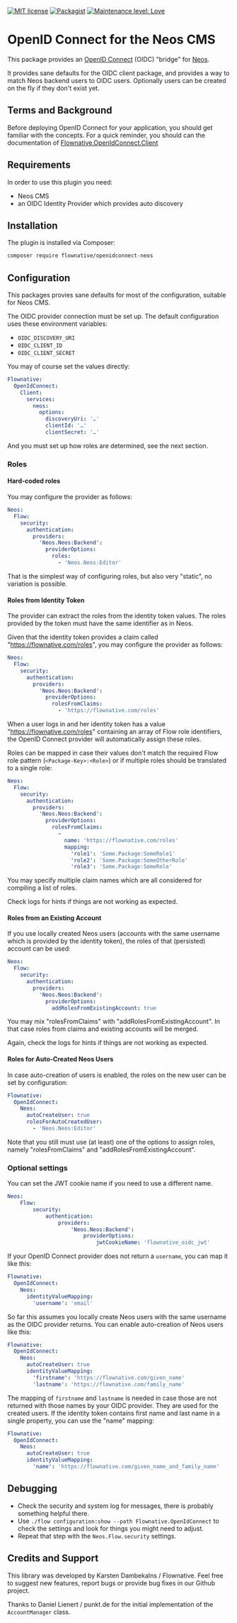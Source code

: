 [![MIT license](http://img.shields.io/badge/license-MIT-brightgreen.svg)](http://opensource.org/licenses/MIT)
[![Packagist](https://img.shields.io/packagist/v/flownative/openidconnect-neos.svg)](https://packagist.org/packages/flownative/openidconnect-neos)
[![Maintenance level: Love](https://img.shields.io/badge/maintenance-%E2%99%A1%E2%99%A1%E2%99%A1-ff69b4.svg)](https://www.flownative.com/en/products/open-source.html)

# OpenID Connect for the Neos CMS

This package provides an [OpenID Connect](https://openid.net/connect/) (OIDC)
"bridge" for [Neos](https://www.neos.io/).

It provides sane defaults for the OIDC client package, and provides a way to
match Neos backend users to OIDC users. Optionally users can be created on the
fly if they don't exist yet.

## Terms and Background

Before deploying OpenID Connect for your application, you should get  familiar
with the concepts. For a quick reminder, you should can the documentation of
[Flownative.OpenIdConnect.Client](https://packagist.org/packages/flownative/openidconnect-client)

## Requirements

In order to use this plugin you need:

- Neos CMS
- an OIDC Identity Provider which provides auto discovery

## Installation

The plugin is installed via Composer:

```bash
composer require flownative/openidconnect-neos
```

## Configuration

This packages provies sane defaults for most of the configuration, suitable for
Neos CMS.

The OIDC provider connection must be set up. The default configuration uses
these environment variables:

- `OIDC_DISCOVERY_URI`
- `OIDC_CLIENT_ID`
- `OIDC_CLIENT_SECRET`

You may of course set the values directly:

```yaml
Flownative:
  OpenIdConnect:
    Client:
      services:
        neos:
          options:
            discoveryUri: '…'
            clientId: '…'
            clientSecret: '…'
```

And you must set up how roles are determined, see the next section.

### Roles

#### Hard-coded roles

You may configure the provider as follows:

```yaml
Neos:
  Flow:
    security:
      authentication:
        providers:
          'Neos.Neos:Backend':
            providerOptions:
              roles:
                - 'Neos.Neos:Editor'
```

That is the simplest way of configuring roles, but also very "static", no variation is
possible.

#### Roles from Identity Token

The  provider can extract the roles from the identity token values. The roles
provided by the token must have the same identifier as in Neos.

Given that the identity token provides a claim called "https://flownative.com/roles",
you may configure the provider as follows:

```yaml
Neos:
  Flow:
    security:
      authentication:
        providers:
          'Neos.Neos:Backend':
            providerOptions:
              rolesFromClaims:
                - 'https://flownative.com/roles'
```

When a user logs in and her identity token has a value "https://flownative.com/roles"
containing an array of Flow role identifiers, the OpenID Connect provider will
automatically assign these roles.

Roles can be mapped in case their values don't match the required Flow role
pattern (`<Package-Key>:<Role>`) or if multiple roles should be translated to a
single role:

```yaml
Neos:
  Flow:
    security:
      authentication:
        providers:
          'Neos.Neos:Backend':
            providerOptions:
              rolesFromClaims:
                -
                  name: 'https://flownative.com/roles'
                  mapping:
                    'role1': 'Some.Package:SomeRole1'
                    'role2': 'Some.Package:SomeOtherRole'
                    'role3': 'Some.Package:SomeRole'
```

You may specify multiple claim names which are all considered for
compiling a list of roles.

Check logs for hints if things are not working as expected.

#### Roles from an Existing Account

If you use locally created Neos users (accounts with the same username which is
provided by the identity token), the roles of that (persisted) account can be
used:

```yaml
Neos:
  Flow:
    security:
      authentication:
        providers:
          'Neos.Neos:Backend':
            providerOptions:
              addRolesFromExistingAccount: true
```

You may mix "rolesFromClaims" with "addRolesFromExistingAccount". In  that case
roles from claims and existing accounts will be merged.

Again, check the logs for hints if things are not working as expected.

#### Roles for Auto-Created Neos Users

In case auto-creation of users is enabled, the roles on the new user can be set
by configuration:

```yaml
Flownative:
  OpenIdConnect:
    Neos:
      autoCreateUser: true
      rolesForAutoCreatedUser:
        - 'Neos.Neos:Editor'
```

Note that you still must use (at least) one of the options to assign roles,
namely "rolesFromClaims" and "addRolesFromExistingAccount".

### Optional settings

You can set the JWT cookie name if you need to use a different name.

```yaml
Neos:
    Flow:
        security:
            authentication:
                providers:
                    'Neos.Neos:Backend':
                        providerOptions:
                            jwtCookieName: 'flownative_oidc_jwt'
```

If your OpenID Connect provider does not return a `username`, you can map
it like this:

```yaml
Flownative:
  OpenIdConnect:
    Neos:
      identityValueMapping:
        'username': 'email'
```

So far this assumes you locally create Neos users with the same username as the
OIDC provider returns. You can enable auto-creation of Neos users like this:

```yaml
Flownative:
  OpenIdConnect:
    Neos:
      autoCreateUser: true
      identityValueMapping:
        'firstname': 'https://flownative.com/given_name'
        'lastname': 'https://flownative.com/family_name'
```

The mapping of `firstname` and `lastname` is needed in case those are not
returned with those names by your OIDC provider. They are used for the created
users. If the identity token contains first name and last name in a single
property, you can use the "name" mapping:

```yaml
Flownative:
  OpenIdConnect:
    Neos:
      autoCreateUser: true
      identityValueMapping:
        'name': 'https://flownative.com/given_name_and_family_name'
```

## Debugging

- Check the security and system log for messages, there is probably something
  helpful there.
- Use `./flow configuration:show --path Flownative.OpenIdConnect` to check the
  settings and look for things you might need to adjust.
- Repeat that step with the `Neos.Flow.security` settings.

## Credits and Support

This library was developed by Karsten Dambekalns / Flownative. Feel free
to  suggest new features, report bugs or provide bug fixes in our Github
project.

Thanks to Daniel Lienert / punkt.de for the initial implementation of the
`AccountManager` class.
